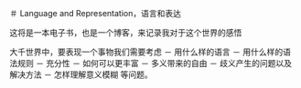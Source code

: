 ＃ Language and Representation，语言和表达

这将是一本电子书，也是一个博客，来记录我对于这个世界的感悟

大千世界中，要表现一个事物我们需要考虑
－ 用什么样的语言
－ 用什么样的语法规则
－ 充分性
－ 如何可以更丰富
－ 多义带来的自由
－ 歧义产生的问题以及解决方法
－ 怎样理解意义模糊
等问题。
